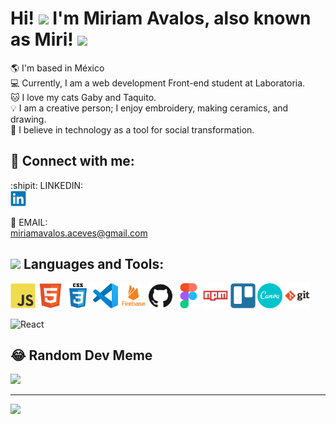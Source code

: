 # Hi!  <img src= "https://user-images.githubusercontent.com/18350557/176309783-0785949b-9127-417c-8b55-ab5a4333674e.gif" width ="50">   I'm Miriam Avalos, also known as Miri!     <img src="https://media.giphy.com/media/VgCDAzcKvsR6OM0uWg/giphy.gif" width="50"> 
 :earth_americas:  I'm based in México  <br>
 :computer:    Currently, I am a web development Front-end student at Laboratoria. <br>
 :cat: I love my cats Gaby and Taquito. <br>
 :bulb: I am a creative person; I enjoy embroidery, making ceramics, and drawing. <br>
 :rainbow: I believe in technology as a tool for social transformation.

 
    

 ##  📎  Connect with me:
 :shipit: LINKEDIN: <br>   <a href="https://www.linkedin.com/in/miriamavalos/"><img src="https://github.com/devicons/devicon/blob/master/icons/linkedin/linkedin-original.svg" alt="javascript" width="25" height="25"/></a>

  :envelope_with_arrow: EMAIL: <br>  miriamavalos.aceves@gmail.com 
 

##  <img src="https://media2.giphy.com/media/QssGEmpkyEOhBCb7e1/giphy.gif?cid=ecf05e47a0n3gi1bfqntqmob8g9aid1oyj2wr3ds3mg700bl&rid=giphy.gif" width ="25"> Languages and Tools:


<img src="https://github.com/devicons/devicon/blob/master/icons/javascript/javascript-original.svg" alt="javascript" width="40" height="40"/> <img src="https://github.com/devicons/devicon/blob/master/icons/html5/html5-original.svg" alt="html5" width="40" height="40"/> <img src="https://github.com/devicons/devicon/blob/master/icons/css3/css3-original-wordmark.svg" width="40" height="40"/> <img src="https://github.com/devicons/devicon/blob/master/icons/vscode/vscode-original.svg" alt="vscode" width="40" height="40"/> <img src="https://github.com/devicons/devicon/blob/master/icons/firebase/firebase-plain-wordmark.svg" alt="firebase" width="40" height="40"/> <img src="https://github.com/devicons/devicon/blob/master/icons/github/github-original.svg" alt="github" width="40" height="40"/>  <img src="https://github.com/devicons/devicon/blob/master/icons/figma/figma-original.svg" alt="figma" width="40" height="40"/> <img src="https://github.com/devicons/devicon/blob/master/icons/npm/npm-original-wordmark.svg" alt="npm" width="40" height="40"/> <img src="https://github.com/devicons/devicon/blob/master/icons/trello/trello-plain.svg" alt="trello" width="40" height="40"/> <img src="https://github.com/devicons/devicon/blob/master/icons/canva/canva-original.svg" alt="trello" width="40" height="40"/> <img src="https://github.com/devicons/devicon/blob/master/icons/git/git-original-wordmark.svg" alt="trello" width="40" height="40"/> 

 ![React](https://img.shields.io/badge/react-%2320232a.svg?style=for-the-badge&logo=react&logoColor=%2361DAFB) 


## 😂 Random Dev Meme
<img src='https://randommeme-five.vercel.app/' style="height: 400px;"/>

---
[![](https://visitcount.itsvg.in/api?id=Mirisaurio&icon=0&color=0)](https://visitcount.itsvg.in)

<!-- Proudly created with GPRM ( https://gprm.itsvg.in ) -->
